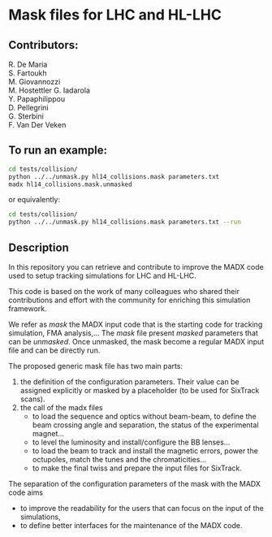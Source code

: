 # Mask files for LHC and HL-LHC

## Contributors:
<!-- use two spaces for new line -->
R. De Maria  
S. Fartoukh  
M. Giovannozzi  
M. Hostettler
G. Iadarola  
Y. Papaphilippou  
D. Pellegrini  
G. Sterbini  
F. Van Der Veken  

## To run an example:
```bash
cd tests/collision/
python ../../unmask.py hl14_collisions.mask parameters.txt
madx hl14_collisions.mask.unmasked
```
or equivalently:
```bash
cd tests/collision/
python ../../unmask.py hl14_collisions.mask parameters.txt --run
```

## Description

In this repository you can retrieve and contribute to improve the MADX code used to setup tracking simulations for LHC and HL-LHC.

This code is based on the work of many colleagues who shared their contributions and effort with the community for enriching this simulation framework.

We refer as *mask* the MADX input code that is the starting code for tracking simulation, FMA analysis,... The *mask* file present *masked* parameters that can be *unmasked*. Once unmasked, the mask become a regular MADX input file and can be directly run.

The proposed generic mask file has two main parts:
 1. the definition of the configuration parameters. Their value can be assigned explicitly or masked by a placeholder (to be used for SixTrack scans).
 2. the call of the madx files 
    - to load the sequence and optics without beam-beam, to define the beam crossing angle and separation, the status of the experimental magnet...
    - to level the luminosity and install/configure the BB lenses...
    - to load the beam to track and install the magnetic errors, power the octupoles, match the tunes and the chromaticities...
    - to make the final twiss and prepare the input files for SixTrack.

The separation of the configuration parameters of the mask with the MADX code aims 
- to improve the readability for the users that can focus on the input of the simulations,
- to define better interfaces for the maintenance of the MADX code.



